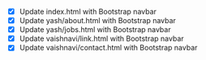 - [x] Update index.html with Bootstrap navbar
- [x] Update yash/about.html with Bootstrap navbar
- [x] Update yash/jobs.html with Bootstrap navbar
- [x] Update vaishnavi/link.html with Bootstrap navbar
- [x] Update vaishnavi/contact.html with Bootstrap navbar
